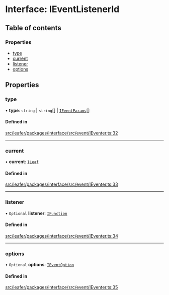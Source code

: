 # Interface: IEventListenerId

## Table of contents

### Properties

- [type](IEventListenerId.md#type)
- [current](IEventListenerId.md#current)
- [listener](IEventListenerId.md#listener)
- [options](IEventListenerId.md#options)

## Properties

### type

• **type**: `string` \| `string`[] \| [`IEventParams`](../modules.md#ieventparams)[]

#### Defined in

[src/leafer/packages/interface/src/event/IEventer.ts:32](https://github.com/leaferjs/leafer/blob/ce388543b1c91bc943ac7537f94ff47adf234c5d/packages/interface/src/event/IEventer.ts#L32)

___

### current

• **current**: [`ILeaf`](ILeaf.md)

#### Defined in

[src/leafer/packages/interface/src/event/IEventer.ts:33](https://github.com/leaferjs/leafer/blob/ce388543b1c91bc943ac7537f94ff47adf234c5d/packages/interface/src/event/IEventer.ts#L33)

___

### listener

• `Optional` **listener**: [`IFunction`](IFunction.md)

#### Defined in

[src/leafer/packages/interface/src/event/IEventer.ts:34](https://github.com/leaferjs/leafer/blob/ce388543b1c91bc943ac7537f94ff47adf234c5d/packages/interface/src/event/IEventer.ts#L34)

___

### options

• `Optional` **options**: [`IEventOption`](../modules.md#ieventoption)

#### Defined in

[src/leafer/packages/interface/src/event/IEventer.ts:35](https://github.com/leaferjs/leafer/blob/ce388543b1c91bc943ac7537f94ff47adf234c5d/packages/interface/src/event/IEventer.ts#L35)
